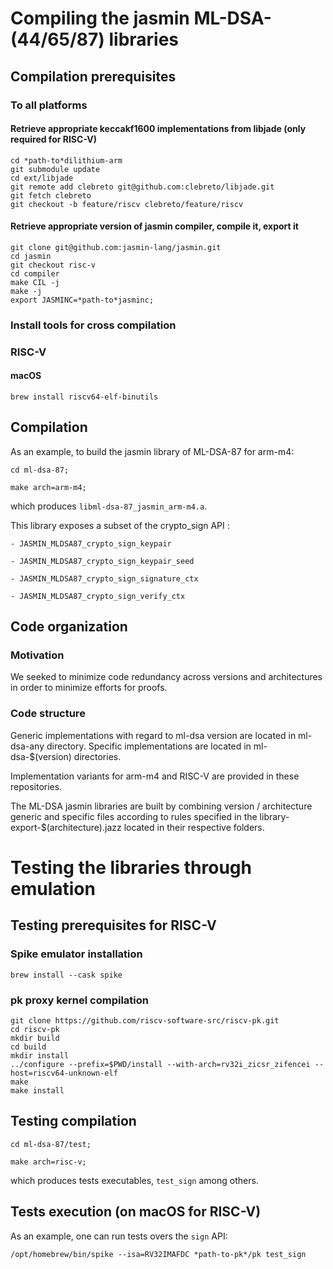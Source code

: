# Compiling the jasmin ML-DSA-(44/65/87) libraries

## Compilation prerequisites

### To all platforms

#### Retrieve appropriate keccakf1600 implementations from libjade (only required for RISC-V)

``` shell
cd *path-to*dilithium-arm
git submodule update
cd ext/libjade
git remote add clebreto git@github.com:clebreto/libjade.git
git fetch clebreto
git checkout -b feature/riscv clebreto/feature/riscv
```

#### Retrieve appropriate version of jasmin compiler, compile it, export it

``` shell
git clone git@github.com:jasmin-lang/jasmin.git
cd jasmin
git checkout risc-v
cd compiler
make CIL -j
make -j
export JASMINC=*path-to*jasminc;
```

### Install tools for cross compilation

### RISC-V

#### macOS

``` shell
brew install riscv64-elf-binutils
```

## Compilation

As an example, to build the jasmin library of ML-DSA-87 for arm-m4:

`cd ml-dsa-87;`

`make arch=arm-m4;`

which produces `libml-dsa-87_jasmin_arm-m4.a`.

This library exposes a subset of the crypto_sign API :

    - JASMIN_MLDSA87_crypto_sign_keypair
    
    - JASMIN_MLDSA87_crypto_sign_keypair_seed
    
    - JASMIN_MLDSA87_crypto_sign_signature_ctx
    
    - JASMIN_MLDSA87_crypto_sign_verify_ctx

## Code organization

### Motivation
  We seeked to minimize code redundancy across versions and architectures in order to minimize efforts for proofs.

### Code structure

Generic implementations with regard to ml-dsa version are located in ml-dsa-any directory.
Specific implementations are located in ml-dsa-$(version) directories.

Implementation variants for arm-m4 and RISC-V are provided in these repositories.

The ML-DSA jasmin libraries are built by combining version / architecture generic and specific files according to rules specified in the library-export-$(architecture).jazz located in their respective folders.

# Testing the libraries through emulation

## Testing prerequisites for RISC-V

### Spike emulator installation

``` shell
brew install --cask spike
```

### pk proxy kernel compilation

``` shell
git clone https://github.com/riscv-software-src/riscv-pk.git
cd riscv-pk
mkdir build
cd build
mkdir install
../configure --prefix=$PWD/install --with-arch=rv32i_zicsr_zifencei --host=riscv64-unknown-elf
make
make install
```

## Testing compilation

`cd ml-dsa-87/test;`

`make arch=risc-v;`

which produces tests executables, `test_sign` among others.

## Tests execution (on macOS for RISC-V)

As an example, one can run tests overs the `sign` API:

`/opt/homebrew/bin/spike --isa=RV32IMAFDC *path-to-pk*/pk test_sign`
